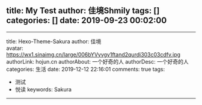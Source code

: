 title: My Test
author: 佳境Shmily
tags: []
categories: []
date: 2019-09-23 00:02:00
---
---
title: Hexo-Theme-Sakura
author: 佳境  
avatar: https://wx1.sinaimg.cn/large/006bYVyvgy1ftand2qurdj303c03cdfv.jpg
authorLink: hojun.cn
authorAbout: 一个好奇的人
authorDesc: 一个好奇的人
categories: 生活 
date: 2019-12-12 22:16:01
comments: true
tags: 
 - 测试
 - 悦读
keywords: Sakura
---
